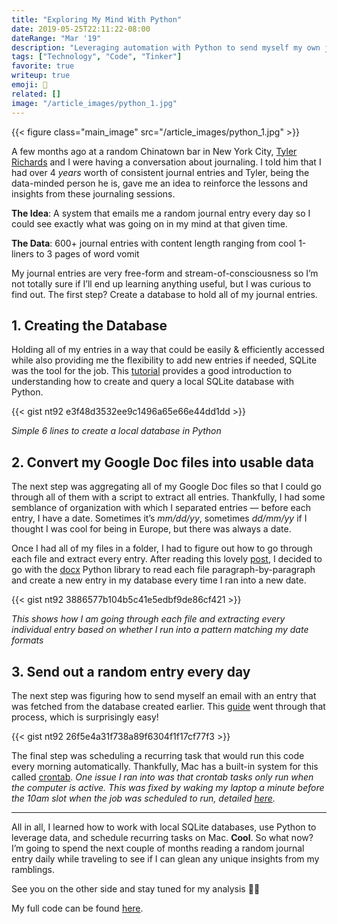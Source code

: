 ```yaml
---
title: "Exploring My Mind With Python"
date: 2019-05-25T22:11:22-08:00
dateRange: "Mar '19"
description: "Leveraging automation with Python to send myself my own journal entries daily."
tags: ["Technology", "Code", "Tinker"]
favorite: true
writeup: true
emoji: 🧠
related: []
image: "/article_images/python_1.jpg"
---
```


{{< figure class="main_image" src="/article_images/python_1.jpg" >}}

A few months ago at a random Chinatown bar in New York City, [Tyler Richards](http://www.tylerjrichards.com/) and I were having a conversation about journaling. I told him that I had over 4 *years* worth of consistent journal entries and Tyler, being the data-minded person he is, gave me an idea to reinforce the lessons and insights from these journaling sessions.

**The Idea**: A system that emails me a random journal entry every day so I could see exactly what was going on in my mind at that given time.

**The Data**: 600+ journal entries with content length ranging from cool 1-liners to 3 pages of word vomit

My journal entries are very free-form and stream-of-consciousness so I’m not totally sure if I’ll end up learning anything useful, but I was curious to find out. The first step? Create a database to hold all of my journal entries.

## 1. Creating the Database

Holding all of my entries in a way that could be easily & efficiently accessed while also providing me the flexibility to add new entries if needed, SQLite was the tool for the job. This [tutorial](https://www.youtube.com/watch?v=pd-0G0MigUA) provides a good introduction to understanding how to create and query a local SQLite database with Python.

{{< gist nt92 e3f48d3532ee9c1496a65e66e44dd1dd >}}

*Simple 6 lines to create a local database in Python*

## 2. Convert my Google Doc files into usable data

The next step was aggregating all of my Google Doc files so that I could go through all of them with a script to extract all entries. Thankfully, I had some semblance of organization with which I separated entries — before each entry, I have a date. Sometimes it’s *mm/dd/yy*, sometimes *dd/mm/yy* if I thought I was cool for being in Europe, but there was always a date.

Once I had all of my files in a folder, I had to figure out how to go through each file and extract every entry. After reading this lovely [post](https://towardsdatascience.com/how-to-extract-data-from-ms-word-documents-using-python-ed3fbb48c122), I decided to go with the [docx](https://python-docx.readthedocs.io/en/latest/) Python library to read each file paragraph-by-paragraph and create a new entry in my database every time I ran into a new date.

{{< gist nt92 3886577b104b5c41e5edbf9de86cf421 >}}

*This shows how I am going through each file and extracting every individual entry based on whether I run into a pattern matching my date formats*

## 3. Send out a random entry every day

The next step was figuring how to send myself an email with an entry that was fetched from the database created earlier. This [guide](https://www.pythonforbeginners.com/code-snippets-source-code/using-python-to-send-email/) went through that process, which is surprisingly easy!

{{< gist nt92 26f5e4a31f738a89f6304f1f17cf77f3 >}}

The final step was scheduling a recurring task that would run this code every morning automatically. Thankfully, Mac has a built-in system for this called [crontab](https://ole.michelsen.dk/blog/schedule-jobs-with-crontab-on-mac-osx.html). *One issue I ran into was that crontab tasks only run when the computer is active. This was fixed by waking my laptop a minute before the 10am slot when the job was scheduled to run, detailed [here](https://superuser.com/questions/14836/crontab-to-wake-osx-from-sleep).*

---

All in all, I learned how to work with local SQLite databases, use Python to leverage data, and schedule recurring tasks on Mac. **Cool**. So what now? I’m going to spend the next couple of months reading a random journal entry daily while traveling to see if I can glean any unique insights from my ramblings.

See you on the other side and stay tuned for my analysis 🤙🏽

My full code can be found [here](https://github.com/nt92/Journal-Emailer).
